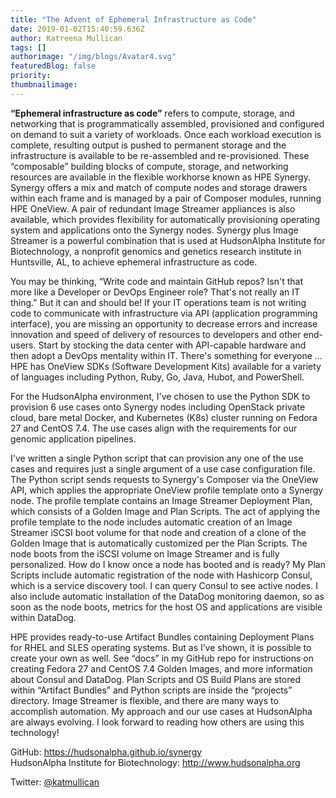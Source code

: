 ```yaml
---
title: "The Advent of Ephemeral Infrastructure as Code"
date: 2019-01-02T15:40:59.636Z
author: Katreena Mullican 
tags: []
authorimage: "/img/blogs/Avatar4.svg"
featuredBlog: false
priority:
thumbnailimage:
---
```

**“Ephemeral infrastructure as code”** refers to compute, storage, and networking that is programmatically assembled, provisioned and configured on demand to suit a variety of workloads. Once each workload execution is complete, resulting output is pushed to permanent storage and the infrastructure is available to be re-assembled and re-provisioned. These “composable” building blocks of compute, storage, and networking resources are available in the flexible workhorse known as HPE Synergy. Synergy offers a mix and match of compute nodes and storage drawers within each frame and is managed by a pair of Composer modules, running HPE OneView. A pair of redundant Image Streamer appliances is also available, which provides flexibility for automatically provisioning operating system and applications onto the Synergy nodes. Synergy plus Image Streamer is a powerful combination that is used at HudsonAlpha Institute for Biotechnology, a nonprofit genomics and genetics research institute in Huntsville, AL, to achieve ephemeral infrastructure as code.

You may be thinking, “Write code and maintain GitHub repos? Isn't that more like a Developer or DevOps Engineer role? That's not really an IT thing.” But it can and should be! If your IT operations team is not writing code to communicate with infrastructure via API (application programming interface), you are missing an opportunity to decrease errors and increase innovation and speed of delivery of resources to developers and other end-users. Start by stocking the data center with API-capable hardware and then adopt a DevOps mentality within IT. There's something for everyone … HPE has OneView SDKs (Software Development Kits) available for a variety of languages including Python, Ruby, Go, Java, Hubot, and PowerShell.

For the HudsonAlpha environment, I've chosen to use the Python SDK to provision 6 use cases onto Synergy nodes including OpenStack private cloud, bare metal Docker, and Kubernetes (K8s) cluster running on Fedora 27 and CentOS 7.4. The use cases align with the requirements for our genomic application pipelines.  

I've written a single Python script that can provision any one of the use cases and requires just a single argument of a use case configuration file. The Python script sends requests to Synergy's Composer via the OneView API, which applies the appropriate OneView profile template onto a Synergy node. The profile template contains an Image Streamer Deployment Plan, which consists of a Golden Image and Plan Scripts. The act of applying the profile template to the node includes automatic creation of an Image Streamer iSCSI boot volume for that node and creation of a clone of the Golden Image that is automatically customized per the Plan Scripts. The node boots from the iSCSI volume on Image Streamer and is fully personalized. How do I know once a node has booted and is ready? My Plan Scripts include automatic registration of the node with Hashicorp Consul, which is a service discovery tool. I can query Consul to see active nodes. I also include automatic installation of the DataDog monitoring daemon, so as soon as the node boots, metrics for the host OS and applications are visible within DataDog.

HPE provides ready-to-use Artifact Bundles containing Deployment Plans for RHEL and SLES operating systems. But as I’ve shown, it is possible to create your own as well. See “docs” in my GitHub repo for instructions on creating Fedora 27 and CentOS 7.4 Golden Images, and more information about Consul and DataDog. Plan Scripts and OS Build Plans are stored within “Artifact Bundles” and Python scripts are inside the “projects” directory. Image Streamer is flexible, and there are many ways to accomplish automation. My approach and our use cases at HudsonAlpha are always evolving. I look forward to reading how others are using this technology!

GitHub: https://hudsonalpha.github.io/synergy  
HudsonAlpha Institute for Biotechnology: http://www.hudsonalpha.org  

Twitter: [@katmullican](https://twitter.com/katmullican)
